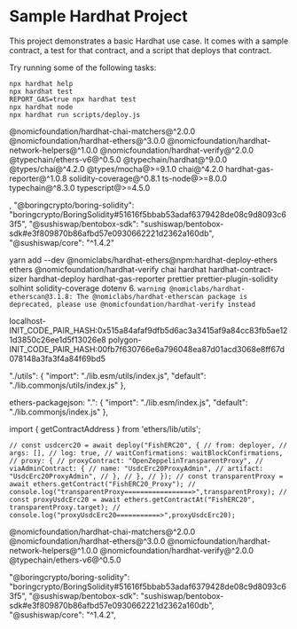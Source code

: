 # Sample Hardhat Project

This project demonstrates a basic Hardhat use case. It comes with a sample contract, a test for that contract, and a script that deploys that contract.

Try running some of the following tasks:

```shell
npx hardhat help
npx hardhat test
REPORT_GAS=true npx hardhat test
npx hardhat node
npx hardhat run scripts/deploy.js
```

@nomicfoundation/hardhat-chai-matchers@^2.0.0 @nomicfoundation/hardhat-ethers@^3.0.0 @nomicfoundation/hardhat-network-helpers@^1.0.0 @nomicfoundation/hardhat-verify@^2.0.0 @typechain/ethers-v6@^0.5.0 @typechain/hardhat@^9.0.0 @types/chai@^4.2.0 @types/mocha@>=9.1.0 chai@^4.2.0 hardhat-gas-reporter@^1.0.8 solidity-coverage@^0.8.1 ts-node@>=8.0.0 typechain@^8.3.0 typescript@>=4.5.0

,
"@boringcrypto/boring-solidity": "boringcrypto/BoringSolidity#51616f5bbab53adaf6379428de08c9d8093c63f5",
"@sushiswap/bentobox-sdk": "sushiswap/bentobox-sdk#e3f809870b86afbd57e0930662221d2362a160db",
"@sushiswap/core": "^1.4.2"

yarn add --dev @nomiclabs/hardhat-ethers@npm:hardhat-deploy-ethers ethers @nomicfoundation/hardhat-verify chai hardhat hardhat-contract-sizer hardhat-deploy hardhat-gas-reporter prettier prettier-plugin-solidity solhint solidity-coverage dotenv 6.
`warning @nomiclabs/hardhat-etherscan@3.1.8: The @nomiclabs/hardhat-etherscan package is deprecated, please use @nomicfoundation/hardhat-verify instead`

localhost-INIT_CODE_PAIR_HASH:0x515a84afaf9dfb5d6ac3a3415af9a84cc83fb5ae121d3850c26ee1d5f13026e8
polygon-INIT_CODE_PAIR_HASH:00fb7f630766e6a796048ea87d01acd3068e8ff67d078148a3fa3f4a84f69bd5

"./utils": {
"import": "./lib.esm/utils/index.js",
"default": "./lib.commonjs/utils/index.js"
},

ethers-packagejson:
".": {
"import": "./lib.esm/index.js",
"default": "./lib.commonjs/index.js"
},

import { getContractAddress } from 'ethers/lib/utils';

`// const usdcerc20 = await deploy("FishERC20", { // from: deployer, // args: [], // log: true, // waitConfirmations: waitBlockConfirmations, // proxy: { // proxyContract: "OpenZeppelinTransparentProxy", // viaAdminContract: { // name: "UsdcErc20ProxyAdmin", // artifact: "UsdcErc20ProxyAdmin", // }, // }, // }); // const transparentProxy = await ethers.getContract("FishERC20_Proxy"); // console.log("transparentProxy=================>",transparentProxy); // const proxyUsdcErc20 = await ethers.getContractAt("FishERC20", transparentProxy.target); // console.log("proxyUsdcErc20===========>",proxyUsdcErc20);`

@nomicfoundation/hardhat-chai-matchers@^2.0.0 @nomicfoundation/hardhat-ethers@^3.0.0 @nomicfoundation/hardhat-network-helpers@^1.0.0 @nomicfoundation/hardhat-verify@^2.0.0 @typechain/ethers-v6@^0.5.0

"@boringcrypto/boring-solidity": "boringcrypto/BoringSolidity#51616f5bbab53adaf6379428de08c9d8093c63f5",
"@sushiswap/bentobox-sdk": "sushiswap/bentobox-sdk#e3f809870b86afbd57e0930662221d2362a160db",
"@sushiswap/core": "^1.4.2",
